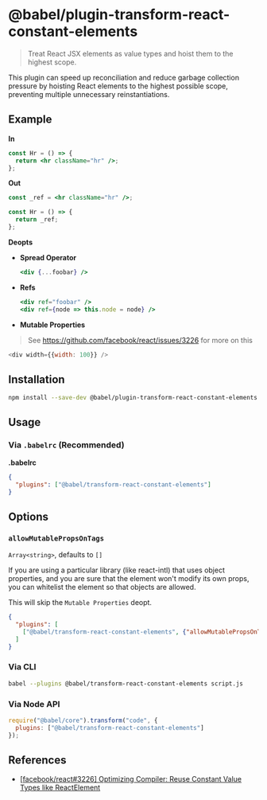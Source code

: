 # @babel/plugin-transform-react-constant-elements

> Treat React JSX elements as value types and hoist them to the highest scope.

This plugin can speed up reconciliation and reduce garbage collection pressure by hoisting
React elements to the highest possible scope, preventing multiple unnecessary reinstantiations.

## Example

**In**

```jsx
const Hr = () => {
  return <hr className="hr" />;
};
```

**Out**

```jsx
const _ref = <hr className="hr" />;

const Hr = () => {
  return _ref;
};
```

**Deopts**

- **Spread Operator**

  ```jsx
  <div {...foobar} />
  ```

- **Refs**

  ```jsx
  <div ref="foobar" />
  <div ref={node => this.node = node} />
  ```

- **Mutable Properties**

> See https://github.com/facebook/react/issues/3226 for more on this

  ```js
  <div width={{width: 100}} />
  ```

## Installation

```sh
npm install --save-dev @babel/plugin-transform-react-constant-elements
```

## Usage

### Via `.babelrc` (Recommended)

**.babelrc**

```json
{
  "plugins": ["@babel/transform-react-constant-elements"]
}
```

## Options

### `allowMutablePropsOnTags`

`Array<string>`, defaults to `[]`

If you are using a particular library (like react-intl) that uses object properties, and you are sure
that the element won't modify its own props, you can whitelist the element so that objects are allowed.

This will skip the `Mutable Properties` deopt.

```json
{
  "plugins": [
    ["@babel/transform-react-constant-elements", {"allowMutablePropsOnTags": ["FormattedMessage"]}],
  ]
}

```

### Via CLI

```sh
babel --plugins @babel/transform-react-constant-elements script.js
```

### Via Node API

```javascript
require("@babel/core").transform("code", {
  plugins: ["@babel/transform-react-constant-elements"]
});
```

## References

* [[facebook/react#3226] Optimizing Compiler: Reuse Constant Value Types like ReactElement](https://github.com/facebook/react/issues/3226)
